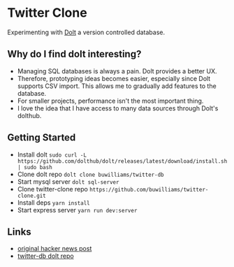 # Twitter Clone

Experimenting with [Dolt](https://www.dolthub.com/) a version controlled database.

## Why do I find dolt interesting?

- Managing SQL databases is always a pain. Dolt provides a better UX.
- Therefore, prototyping ideas becomes easier, especially since Dolt supports CSV import. This allows me to gradually add features to the database.
- For smaller projects, performance isn't the most important thing.
- I love the idea that I have access to many data sources through Dolt's dolthub.

## Getting Started

- Install dolt `sudo curl -L https://github.com/dolthub/dolt/releases/latest/download/install.sh | sudo bash`
- Clone dolt repo `dolt clone buwilliams/twitter-db`
- Start mysql server `dolt sql-server`
- Clone twitter-clone repo `https://github.com/buwilliams/twitter-clone.git`
- Install deps `yarn install`
- Start express server `yarn run dev:server`

## Links

- [original hacker news post](https://news.ycombinator.com/item?id=22731928)
- [twitter-db dolt repo](https://www.dolthub.com/repositories/buwilliams/twitter-db)

